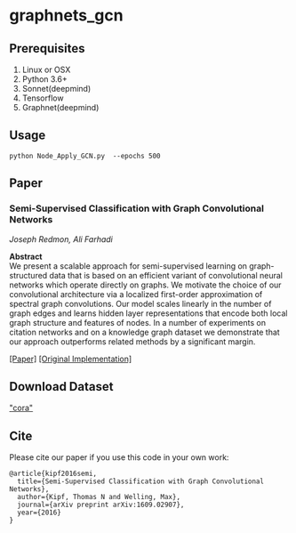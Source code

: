 # graphnets_gcn

## Prerequisites
1. Linux or OSX
2. Python 3.6+
3. Sonnet(deepmind)
4. Tensorflow
5. Graphnet(deepmind)
## Usage
```
python Node_Apply_GCN.py  --epochs 500

```

## Paper
### Semi-Supervised Classification with Graph Convolutional Networks
_Joseph Redmon, Ali Farhadi_ <br>

**Abstract** <br>
We present a scalable approach for semi-supervised learning on graph-structured data that is based on an efficient variant of convolutional neural networks which operate directly on graphs. We motivate the choice of our convolutional architecture via a localized first-order approximation of spectral graph convolutions. Our model scales linearly in the number of graph edges and learns hidden layer representations that encode both local graph structure and features of nodes. In a number of experiments on citation networks and on a knowledge graph dataset we demonstrate that our approach outperforms related methods by a significant margin.

[[Paper]](https://arxiv.org/abs/1609.02907) [[Original Implementation]](https://github.com/tkipf/pygcn)

## Download  Dataset

["cora"](https://www.dropbox.com/s/3ggdpkj7ou8svoc/cora.zip?dl=1)


## Cite

Please cite our paper if you use this code in your own work:

```
@article{kipf2016semi,
  title={Semi-Supervised Classification with Graph Convolutional Networks},
  author={Kipf, Thomas N and Welling, Max},
  journal={arXiv preprint arXiv:1609.02907},
  year={2016}
}
```

